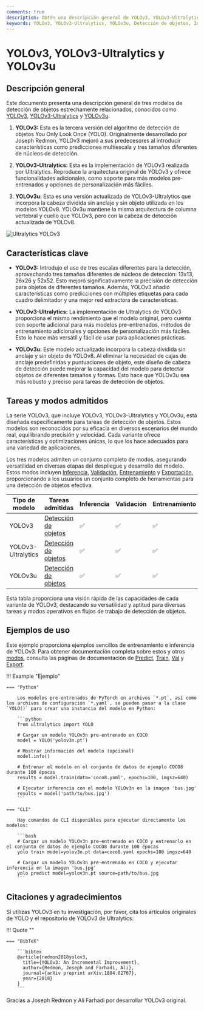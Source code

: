 ```yaml
---
comments: true
description: Obtén una descripción general de YOLOv3, YOLOv3-Ultralytics y YOLOv3u. Aprende sobre sus características clave, uso y tareas admitidas para la detección de objetos.
keywords: YOLOv3, YOLOv3-Ultralytics, YOLOv3u, Detección de objetos, Inferencia, Entrenamiento, Ultralytics
---
```


# YOLOv3, YOLOv3-Ultralytics y YOLOv3u

## Descripción general

Este documento presenta una descripción general de tres modelos de detección de objetos estrechamente relacionados, conocidos como [YOLOv3](https://pjreddie.com/darknet/yolo/), [YOLOv3-Ultralytics](https://github.com/ultralytics/yolov3) y [YOLOv3u](https://github.com/ultralytics/ultralytics).

1. **YOLOv3:** Esta es la tercera versión del algoritmo de detección de objetos You Only Look Once (YOLO). Originalmente desarrollado por Joseph Redmon, YOLOv3 mejoró a sus predecesores al introducir características como predicciones multiescala y tres tamaños diferentes de núcleos de detección.

2. **YOLOv3-Ultralytics:** Esta es la implementación de YOLOv3 realizada por Ultralytics. Reproduce la arquitectura original de YOLOv3 y ofrece funcionalidades adicionales, como soporte para más modelos pre-entrenados y opciones de personalización más fáciles.

3. **YOLOv3u:** Esta es una versión actualizada de YOLOv3-Ultralytics que incorpora la cabeza dividida sin anclaje y sin objeto utilizada en los modelos YOLOv8. YOLOv3u mantiene la misma arquitectura de columna vertebral y cuello que YOLOv3, pero con la cabeza de detección actualizada de YOLOv8.

![Ultralytics YOLOv3](https://raw.githubusercontent.com/ultralytics/assets/main/yolov3/banner-yolov3.png)

## Características clave

- **YOLOv3:** Introdujo el uso de tres escalas diferentes para la detección, aprovechando tres tamaños diferentes de núcleos de detección: 13x13, 26x26 y 52x52. Esto mejoró significativamente la precisión de detección para objetos de diferentes tamaños. Además, YOLOv3 añadió características como predicciones con múltiples etiquetas para cada cuadro delimitador y una mejor red extractora de características.

- **YOLOv3-Ultralytics:** La implementación de Ultralytics de YOLOv3 proporciona el mismo rendimiento que el modelo original, pero cuenta con soporte adicional para más modelos pre-entrenados, métodos de entrenamiento adicionales y opciones de personalización más fáciles. Esto lo hace más versátil y fácil de usar para aplicaciones prácticas.

- **YOLOv3u:** Este modelo actualizado incorpora la cabeza dividida sin anclaje y sin objeto de YOLOv8. Al eliminar la necesidad de cajas de anclaje predefinidas y puntuaciones de objeto, este diseño de cabeza de detección puede mejorar la capacidad del modelo para detectar objetos de diferentes tamaños y formas. Esto hace que YOLOv3u sea más robusto y preciso para tareas de detección de objetos.

## Tareas y modos admitidos

La serie YOLOv3, que incluye YOLOv3, YOLOv3-Ultralytics y YOLOv3u, está diseñada específicamente para tareas de detección de objetos. Estos modelos son reconocidos por su eficacia en diversos escenarios del mundo real, equilibrando precisión y velocidad. Cada variante ofrece características y optimizaciones únicas, lo que los hace adecuados para una variedad de aplicaciones.

Los tres modelos admiten un conjunto completo de modos, asegurando versatilidad en diversas etapas del despliegue y desarrollo del modelo. Estos modos incluyen [Inferencia](../modes/predict.md), [Validación](../modes/val.md), [Entrenamiento](../modes/train.md) y [Exportación](../modes/export.md), proporcionando a los usuarios un conjunto completo de herramientas para una detección de objetos efectiva.

| Tipo de modelo     | Tareas admitidas                           | Inferencia | Validación | Entrenamiento | Exportación |
|--------------------|--------------------------------------------|------------|------------|---------------|-------------|
| YOLOv3             | [Detección de objetos](../tasks/detect.md) | ✅          | ✅          | ✅             | ✅           |
| YOLOv3-Ultralytics | [Detección de objetos](../tasks/detect.md) | ✅          | ✅          | ✅             | ✅           |
| YOLOv3u            | [Detección de objetos](../tasks/detect.md) | ✅          | ✅          | ✅             | ✅           |

Esta tabla proporciona una visión rápida de las capacidades de cada variante de YOLOv3, destacando su versatilidad y aptitud para diversas tareas y modos operativos en flujos de trabajo de detección de objetos.

## Ejemplos de uso

Este ejemplo proporciona ejemplos sencillos de entrenamiento e inferencia de YOLOv3. Para obtener documentación completa sobre estos y otros [modos](../modes/index.md), consulta las páginas de documentación de [Predict](../modes/predict.md), [Train](../modes/train.md), [Val](../modes/val.md) y [Export](../modes/export.md).

!!! Example "Ejemplo"

    === "Python"

        Los modelos pre-entrenados de PyTorch en archivos `*.pt`, así como los archivos de configuración `*.yaml`, se pueden pasar a la clase `YOLO()` para crear una instancia del modelo en Python:

        ```python
        from ultralytics import YOLO

        # Cargar un modelo YOLOv3n pre-entrenado en COCO
        model = YOLO('yolov3n.pt')

        # Mostrar información del modelo (opcional)
        model.info()

        # Entrenar el modelo en el conjunto de datos de ejemplo COCO8 durante 100 épocas
        results = model.train(data='coco8.yaml', epochs=100, imgsz=640)

        # Ejecutar inferencia con el modelo YOLOv3n en la imagen 'bus.jpg'
        results = model('path/to/bus.jpg')
        ```

    === "CLI"

        Hay comandos de CLI disponibles para ejecutar directamente los modelos:

        ```bash
        # Cargar un modelo YOLOv3n pre-entrenado en COCO y entrenarlo en el conjunto de datos de ejemplo COCO8 durante 100 épocas
        yolo train model=yolov3n.pt data=coco8.yaml epochs=100 imgsz=640

        # Cargar un modelo YOLOv3n pre-entrenado en COCO y ejecutar inferencia en la imagen 'bus.jpg'
        yolo predict model=yolov3n.pt source=path/to/bus.jpg
        ```

## Citaciones y agradecimientos

Si utilizas YOLOv3 en tu investigación, por favor, cita los artículos originales de YOLO y el repositorio de YOLOv3 de Ultralytics:

!!! Quote ""

    === "BibTeX"

        ```bibtex
        @article{redmon2018yolov3,
          title={YOLOv3: An Incremental Improvement},
          author={Redmon, Joseph and Farhadi, Ali},
          journal={arXiv preprint arXiv:1804.02767},
          year={2018}
        }
        ```

Gracias a Joseph Redmon y Ali Farhadi por desarrollar YOLOv3 original.
